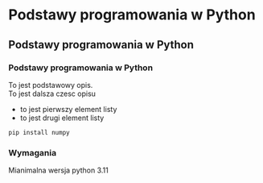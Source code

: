 # **Podstawy programowania w Python**  
## **Podstawy programowania w Python**  
### **Podstawy programowania w Python**

To jest podstawowy opis.  
To jest dalsza czesc opisu

- to jest pierwszy element listy  
- to jest drugi element listy  

```shell
pip install numpy
```

### **Wymagania**
Mianimalna wersja python 3.11